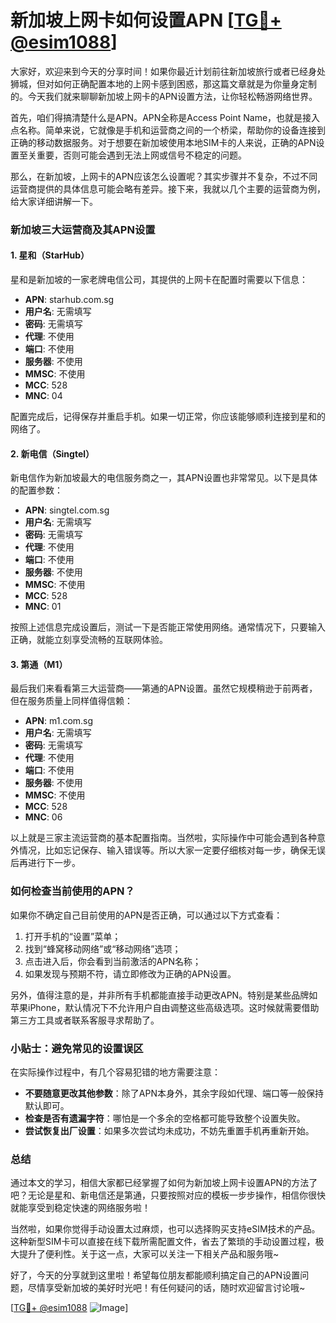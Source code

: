 # 新加坡上网卡如何设置APN [[TG💪+ @esim1088](https://t.me/s/esim1088)]

大家好，欢迎来到今天的分享时间！如果你最近计划前往新加坡旅行或者已经身处狮城，但对如何正确配置本地的上网卡感到困惑，那这篇文章就是为你量身定制的。今天我们就来聊聊新加坡上网卡的APN设置方法，让你轻松畅游网络世界。

首先，咱们得搞清楚什么是APN。APN全称是Access Point Name，也就是接入点名称。简单来说，它就像是手机和运营商之间的一个桥梁，帮助你的设备连接到正确的移动数据服务。对于想要在新加坡使用本地SIM卡的人来说，正确的APN设置至关重要，否则可能会遇到无法上网或信号不稳定的问题。

那么，在新加坡，上网卡的APN应该怎么设置呢？其实步骤并不复杂，不过不同运营商提供的具体信息可能会略有差异。接下来，我就以几个主要的运营商为例，给大家详细讲解一下。

### 新加坡三大运营商及其APN设置

#### 1. 星和（StarHub）
星和是新加坡的一家老牌电信公司，其提供的上网卡在配置时需要以下信息：

- **APN**: starhub.com.sg  
- **用户名**: 无需填写  
- **密码**: 无需填写  
- **代理**: 不使用  
- **端口**: 不使用  
- **服务器**: 不使用  
- **MMSC**: 不使用  
- **MCC**: 528  
- **MNC**: 04  

配置完成后，记得保存并重启手机。如果一切正常，你应该能够顺利连接到星和的网络了。

#### 2. 新电信（Singtel）
新电信作为新加坡最大的电信服务商之一，其APN设置也非常常见。以下是具体的配置参数：

- **APN**: singtel.com.sg  
- **用户名**: 无需填写  
- **密码**: 无需填写  
- **代理**: 不使用  
- **端口**: 不使用  
- **服务器**: 不使用  
- **MMSC**: 不使用  
- **MCC**: 528  
- **MNC**: 01  

按照上述信息完成设置后，测试一下是否能正常使用网络。通常情况下，只要输入正确，就能立刻享受流畅的互联网体验。

#### 3. 第通（M1）
最后我们来看看第三大运营商——第通的APN设置。虽然它规模稍逊于前两者，但在服务质量上同样值得信赖：

- **APN**: m1.com.sg  
- **用户名**: 无需填写  
- **密码**: 无需填写  
- **代理**: 不使用  
- **端口**: 不使用  
- **服务器**: 不使用  
- **MMSC**: 不使用  
- **MCC**: 528  
- **MNC**: 06  

以上就是三家主流运营商的基本配置指南。当然啦，实际操作中可能会遇到各种意外情况，比如忘记保存、输入错误等。所以大家一定要仔细核对每一步，确保无误后再进行下一步。

### 如何检查当前使用的APN？

如果你不确定自己目前使用的APN是否正确，可以通过以下方式查看：

1. 打开手机的“设置”菜单；
2. 找到“蜂窝移动网络”或“移动网络”选项；
3. 点击进入后，你会看到当前激活的APN名称；
4. 如果发现与预期不符，请立即修改为正确的APN设置。

另外，值得注意的是，并非所有手机都能直接手动更改APN。特别是某些品牌如苹果iPhone，默认情况下不允许用户自由调整这些高级选项。这时候就需要借助第三方工具或者联系客服寻求帮助了。

### 小贴士：避免常见的设置误区

在实际操作过程中，有几个容易犯错的地方需要注意：

- **不要随意更改其他参数**：除了APN本身外，其余字段如代理、端口等一般保持默认即可。
- **检查是否有遗漏字符**：哪怕是一个多余的空格都可能导致整个设置失败。
- **尝试恢复出厂设置**：如果多次尝试均未成功，不妨先重置手机再重新开始。

### 总结

通过本文的学习，相信大家都已经掌握了如何为新加坡上网卡设置APN的方法了吧？无论是星和、新电信还是第通，只要按照对应的模板一步步操作，相信你很快就能享受到稳定快速的网络服务啦！

当然啦，如果你觉得手动设置太过麻烦，也可以选择购买支持eSIM技术的产品。这种新型SIM卡可以直接在线下载所需配置文件，省去了繁琐的手动设置过程，极大提升了便利性。关于这一点，大家可以关注一下相关产品和服务哦~

好了，今天的分享就到这里啦！希望每位朋友都能顺利搞定自己的APN设置问题，尽情享受新加坡的美好时光吧！有任何疑问的话，随时欢迎留言讨论哦~ 

[[TG💪+ @esim1088](https://t.me/s/esim1088) ![Image](https://i.postimg.cc/4NQfJmqS/Snipaste-2025-05-13-00-14-12.png)]
